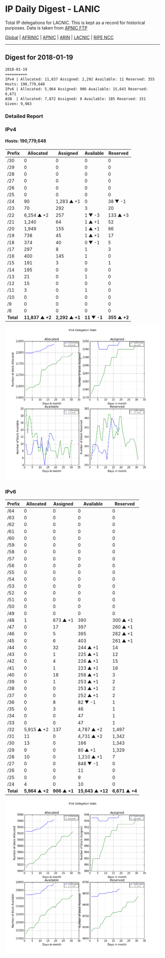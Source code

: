 # IP Daily Digest - LANIC

Total IP delegations for LACNIC. This is kept as a record for historical purposes. Data is taken from [APNIC FTP](https://ftp.apnic.net/)

[Global](https://github.com/csmets/IP-Daily-Digest) | [AFRINIC](https://github.com/csmets/IP-Daily-Digest/tree/master/archives/AFRINIC) | [APNIC](https://github.com/csmets/IP-Daily-Digest/tree/master/archives/APNIC) | [ARIN](https://github.com/csmets/IP-Daily-Digest/tree/master/archives/ARIN) | [LACNIC](https://github.com/csmets/IP-Daily-Digest/tree/master/archives/LACNIC) | [RIPE NCC](https://github.com/csmets/IP-Daily-Digest/tree/master/archives/RIPE_NCC)

---

## Digest for 2018-01-19
```
2018-01-19
==========
IPv4 | Allocated: 11,837 Assigned: 2,292 Available: 11 Reserved: 355 Hosts: 190,779,648
IPv6 | Allocated: 5,964 Assigned: 906 Available: 15,643 Reserved: 6,671
ASN  | Allocated: 7,872 Assigned: 0 Available: 185 Reserved: 151 Given: 9,983
```

### Detailed Report

### IPv4

#### Hosts: **190,779,648**

| Prefix | Allocated | Assigned | Available | Reserved |
| ----- | ----- | ----- | ----- | ----- |
| /30 | 0 | 0 | 0 | 0 |
| /29 | 0 | 0 | 0 | 0 |
| /28 | 0 | 0 | 0 | 0 |
| /27 | 0 | 0 | 0 | 0 |
| /26 | 0 | 0 | 0 | 0 |
| /25 | 0 | 0 | 0 | 0 |
| /24 | 90 | 1,283 ▲ +1 | 0 | 38 ▼ -1 |
| /23 | 70 | 292 | 3 | 20 |
| /22 | 6,254 ▲ +2 | 257 | 1 ▼ -3 | 133 ▲ +3 |
| /21 | 1,240 | 64 | 1 ▲ +1 | 52 |
| /20 | 1,949 | 155 | 1 ▲ +1 | 86 |
| /19 | 738 | 45 | 1 ▲ +1 | 17 |
| /18 | 374 | 40 | 0 ▼ -1 | 5 |
| /17 | 297 | 8 | 1 | 3 |
| /16 | 400 | 145 | 1 | 0 |
| /15 | 191 | 3 | 0 | 1 |
| /14 | 195 | 0 | 0 | 0 |
| /13 | 21 | 0 | 1 | 0 |
| /12 | 15 | 0 | 0 | 0 |
| /11 | 3 | 0 | 1 | 0 |
| /10 | 0 | 0 | 0 | 0 |
| /9 | 0 | 0 | 0 | 0 |
| /8 | 0 | 0 | 0 | 0 |
| **Total** | **11,837 ▲ +2** | **2,292 ▲ +1** | **11 ▼ -1** | **355 ▲ +2** |

![ipv4-stats](ipv4-figure.png)

### IPv6

| Prefix | Allocated | Assigned | Available | Reserved |
| ----- | ----- | ----- | ----- | ----- |
| /64 | 0 | 0 | 0 | 0 |
| /63 | 0 | 0 | 0 | 0 |
| /62 | 0 | 0 | 0 | 0 |
| /61 | 0 | 0 | 0 | 0 |
| /60 | 0 | 0 | 0 | 0 |
| /59 | 0 | 0 | 0 | 0 |
| /58 | 0 | 0 | 0 | 0 |
| /57 | 0 | 0 | 0 | 0 |
| /56 | 0 | 0 | 0 | 0 |
| /55 | 0 | 0 | 0 | 0 |
| /54 | 0 | 0 | 0 | 0 |
| /53 | 0 | 0 | 0 | 0 |
| /52 | 0 | 0 | 0 | 0 |
| /51 | 0 | 0 | 0 | 0 |
| /50 | 0 | 0 | 0 | 0 |
| /49 | 0 | 0 | 0 | 0 |
| /48 | 1 | 673 ▲ +1 | 390 | 300 ▲ +1 |
| /47 | 0 | 17 | 397 | 260 ▲ +1 |
| /46 | 0 | 5 | 395 | 262 ▲ +1 |
| /45 | 0 | 6 | 403 | 261 ▲ +1 |
| /44 | 0 | 32 | 244 ▲ +1 | 14 |
| /43 | 0 | 1 | 225 ▲ +1 | 12 |
| /42 | 0 | 4 | 226 ▲ +1 | 15 |
| /41 | 0 | 1 | 223 ▲ +1 | 16 |
| /40 | 0 | 18 | 256 ▲ +1 | 3 |
| /39 | 0 | 1 | 253 ▲ +1 | 2 |
| /38 | 0 | 0 | 253 ▲ +1 | 2 |
| /37 | 0 | 0 | 252 ▲ +1 | 2 |
| /36 | 0 | 8 | 82 ▼ -1 | 1 |
| /35 | 0 | 3 | 46 | 1 |
| /34 | 0 | 0 | 47 | 1 |
| /33 | 0 | 0 | 47 | 1 |
| /32 | 5,915 ▲ +2 | 137 | 4,787 ▲ +2 | 1,497 |
| /31 | 11 | 0 | 4,731 ▲ +2 | 1,342 |
| /30 | 13 | 0 | 166 | 1,343 |
| /29 | 9 | 0 | 80 ▲ +1 | 1,329 |
| /28 | 10 | 0 | 1,210 ▲ +1 | 7 |
| /27 | 0 | 0 | 848 ▼ -1 | 0 |
| /26 | 0 | 0 | 11 | 0 |
| /25 | 0 | 0 | 9 | 0 |
| /24 | 4 | 0 | 10 | 0 |
| **Total** | **5,964 ▲ +2** | **906 ▲ +1** | **15,643 ▲ +12** | **6,671 ▲ +4** |

![ipv6-stats](ipv6-figure.png)